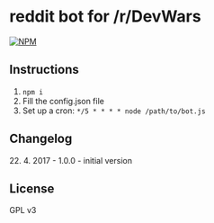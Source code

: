 reddit bot for /r/DevWars
===========

[![NPM](https://nodei.co/npm/devwars-reddit-bot.png?compact=true)](https://www.npmjs.com/package/devwars-reddit-bot)

## Instructions
1. `npm i`
2. Fill the config.json file
3. Set up a cron: ```*/5 * * * * node /path/to/bot.js```

## Changelog

22\. 4. 2017 - 1.0.0 - initial version

## License

GPL v3
